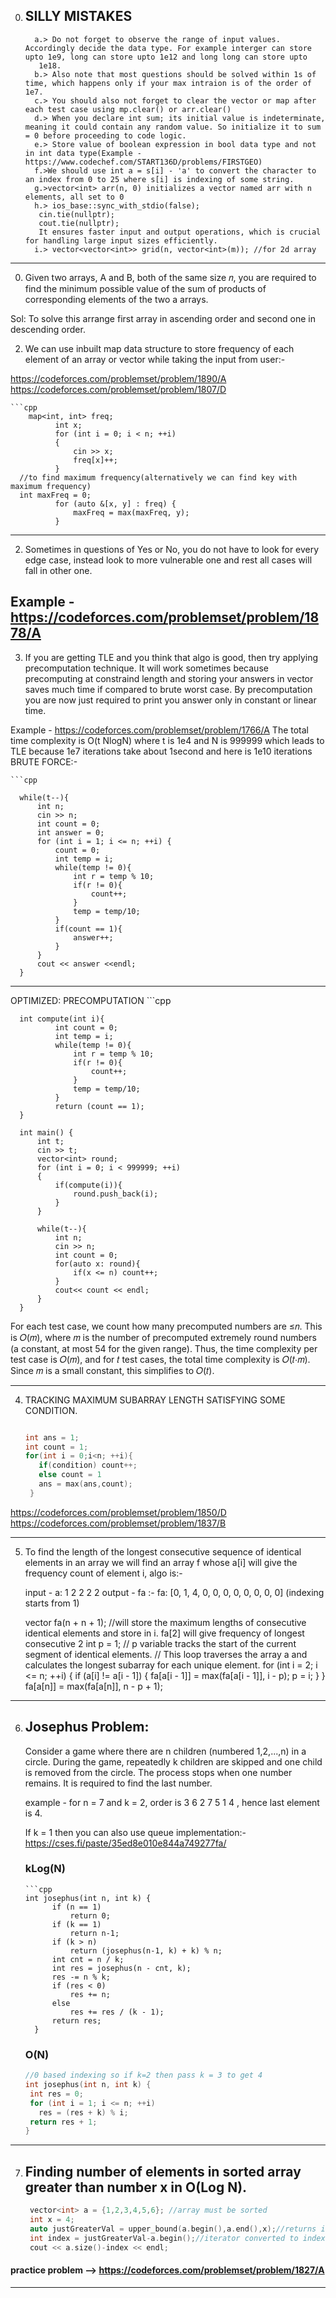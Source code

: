 
0. ## SILLY MISTAKES

         a.> Do not forget to observe the range of input values. Accordingly decide the data type. For example interger can store upto 1e9, long can store upto 1e12 and long long can store upto 
          1e18.
         b.> Also note that most questions should be solved within 1s of time, which happens only if your max intraion is of the order of 1e7.
         c.> You should also not forget to clear the vector or map after each test case using mp.clear() or arr.clear()
         d.> When you declare int sum; its initial value is indeterminate, meaning it could contain any random value. So initialize it to sum = 0 before proceeding to code logic.
         e.> Store value of boolean expression in bool data type and not in int data type(Example - https://www.codechef.com/START136D/problems/FIRSTGEO)
         f.>We should use int a = s[i] - 'a' to convert the character to an index from 0 to 25 where s[i] is indexing of some string.
         g.>vector<int> arr(n, 0) initializes a vector named arr with n elements, all set to 0
         h.> ios_base::sync_with_stdio(false);
          cin.tie(nullptr);
          cout.tie(nullptr);
          It ensures faster input and output operations, which is crucial for handling large input sizes efficiently.
         i.> vector<vector<int>> grid(n, vector<int>(m)); //for 2d array

---
0. Given two arrays, A and B, both of the same size 𝑛, you are required to find the minimum possible value of the sum of products of corresponding elements of the two a 
   arrays.
   
  Sol: To solve this arrange first array in ascending order and second one in descending order.

2. We can use inbuilt map data structure to store frequency of each element of an array or vector while taking the input from user:-

  https://codeforces.com/problemset/problem/1890/A
  https://codeforces.com/problemset/problem/1807/D

    ```cpp
        map<int, int> freq;
              int x;
              for (int i = 0; i < n; ++i)
              {
                  cin >> x;
                  freq[x]++;
              }
      //to find maximum frequency(alternatively we can find key with maximum frequency)
      int maxFreq = 0;
              for (auto &[x, y] : freq) {
                  maxFreq = max(maxFreq, y);
              }
---

2. Sometimes in questions of Yes or No, you do not have to look for every edge case, instead look to more vulnerable one and rest all cases will fall in other one.
  
Example - https://codeforces.com/problemset/problem/1878/A
---

3. If you are getting TLE and you think that algo is good, then try applying precomputation technique. It will work sometimes because precomputing at constraind length and storing your answers 
in vector saves much time if compared to brute worst case. By precomputation you are now just required to print you answer only in constant or linear time.
  
Example - https://codeforces.com/problemset/problem/1766/A
The total time complexity is O(t NlogN) where t is 1e4 and N is 999999 which leads to TLE because 1e7 iterations take about 1second and here is 1e10 iterations
BRUTE FORCE:-
    
    ```cpp
    
      while(t--){
          int n;
          cin >> n;
          int count = 0;
          int answer = 0;
          for (int i = 1; i <= n; ++i) {
              count = 0;
              int temp = i;
              while(temp != 0){
                  int r = temp % 10;
                  if(r != 0){
                      count++;
                  }
                  temp = temp/10;
              }
              if(count == 1){
                  answer++;
              }
          }
          cout << answer <<endl;
      }
  
---
OPTIMIZED: PRECOMPUTATION
    ```cpp
    
      int compute(int i){
              int count = 0;
              int temp = i;
              while(temp != 0){
                  int r = temp % 10;
                  if(r != 0){
                      count++;
                  }
                  temp = temp/10;
              }
              return (count == 1);
      }
      
      int main() {
          int t;
          cin >> t;
          vector<int> round;
          for (int i = 0; i < 999999; ++i)
          {
              if(compute(i)){
                  round.push_back(i);
              }
          }
          
          while(t--){
              int n;
              cin >> n;
              int count = 0;
              for(auto x: round){
                  if(x <= n) count++; 
              }
              cout<< count << endl;
          }
      }

For each test case, we count how many precomputed numbers are ≤𝑛. This is 𝑂(𝑚), where 𝑚 is the number of precomputed extremely round numbers (a constant, at most 54 for the given range).
Thus, the time complexity per test case is 𝑂(𝑚), and for 𝑡 test cases, the total time complexity is 𝑂(𝑡⋅𝑚). Since 𝑚 is a small constant, this simplifies to 𝑂(𝑡).

---
4. TRACKING MAXIMUM SUBARRAY LENGTH SATISFYING SOME CONDITION.
   ```cpp
   
   int ans = 1;
   int count = 1;
   for(int i = 0;i<n; ++i){
      if(condition) count++;
      else count = 1
      ans = max(ans,count);
    }

https://codeforces.com/problemset/problem/1850/D
https://codeforces.com/problemset/problem/1837/B

---
5. To find the length of the longest consecutive sequence of identical elements in an array we will find an array f whose a[i] will give the frequency count of element i, algo is:-

   input - a: 1 2 2 2 2
   output - fa :- fa: [0, 1, 4, 0, 0, 0, 0, 0, 0, 0, 0]  (indexing starts from 1)
    
    vector<int> fa(n + n + 1); //will store the maximum lengths of consecutive identical elements and store in i. fa[2] will give frequency of longest consecutive 2
    int p = 1; // p variable tracks the start of the current segment of identical elements.
    // This loop traverses the array a and calculates the longest subarray for each unique element. 
    for (int i = 2; i <= n; ++i)
    {
        if (a[i] != a[i - 1])
        {
            fa[a[i - 1]] = max(fa[a[i - 1]], i - p);
            p = i;
        }
    }
    fa[a[n]] = max(fa[a[n]], n - p + 1);
---
6. ## Josephus Problem:
   Consider a game where there are n children (numbered 1,2,...,n) in a circle. During the game, repeatedly k children are skipped and one child is removed from the 
   circle.  The process stops when one number remains. It is required to find the last number.

   example - for n = 7 and k = 2, order is 3 6 2 7 5 1 4 , hence last element is 4.

   If k = 1 then you can also use queue implementation:-
   https://cses.fi/paste/35ed8e010e844a749277fa/
   
   ### kLog(N)
       ```cpp
       int josephus(int n, int k) {
             if (n == 1)
                 return 0;
             if (k == 1)
                 return n-1;
             if (k > n)
                 return (josephus(n-1, k) + k) % n;
             int cnt = n / k;
             int res = josephus(n - cnt, k);
             res -= n % k;
             if (res < 0)
                 res += n;
             else
                 res += res / (k - 1);
             return res;
         }
   
   ### O(N)
   ```cpp
   //0 based indexing so if k=2 then pass k = 3 to get 4
   int josephus(int n, int k) {
    int res = 0;
    for (int i = 1; i <= n; ++i)
      res = (res + k) % i;
    return res + 1;
   }

---
7. ## Finding number of elements in sorted array greater than number x in O(Log N).
   ```cpp
    vector<int> a = {1,2,3,4,5,6}; //array must be sorted
    int x = 4;
    auto justGreaterVal = upper_bound(a.begin(),a.end(),x);//returns iterator of 5
    int index = justGreaterVal-a.begin();//iterator converted to index
    cout << a.size()-index << endl;

#### practice problem --> https://codeforces.com/problemset/problem/1827/A
---











